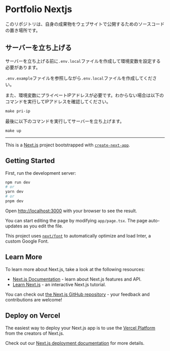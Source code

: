 # Portfolio Nextjs

このリポジトリは、自身の成果物をウェブサイトで公開するためのソースコードの置き場所です。

## サーバーを立ち上げる

サーバーを立ち上げる前に`.env.local`ファイルを作成して環境変数を設定する必要があります。

`.env.example`ファイルを参照しながら`.env.local`ファイルを作成してください。

また、環境変数にプライベートIPアドレスが必要です。わからない場合は以下のコマンドを実行してIPアドレスを確認してください。

```
make pri-ip
```

最後に以下のコマンドを実行してサーバーを立ち上げます。

```
make up
```

----------

This is a [Next.js](https://nextjs.org/) project bootstrapped with [`create-next-app`](https://github.com/vercel/next.js/tree/canary/packages/create-next-app).

## Getting Started

First, run the development server:

```bash
npm run dev
# or
yarn dev
# or
pnpm dev
```

Open [http://localhost:3000](http://localhost:3000) with your browser to see the result.

You can start editing the page by modifying `app/page.tsx`. The page auto-updates as you edit the file.

This project uses [`next/font`](https://nextjs.org/docs/basic-features/font-optimization) to automatically optimize and load Inter, a custom Google Font.

## Learn More

To learn more about Next.js, take a look at the following resources:

- [Next.js Documentation](https://nextjs.org/docs) - learn about Next.js features and API.
- [Learn Next.js](https://nextjs.org/learn) - an interactive Next.js tutorial.

You can check out [the Next.js GitHub repository](https://github.com/vercel/next.js/) - your feedback and contributions are welcome!

## Deploy on Vercel

The easiest way to deploy your Next.js app is to use the [Vercel Platform](https://vercel.com/new?utm_medium=default-template&filter=next.js&utm_source=create-next-app&utm_campaign=create-next-app-readme) from the creators of Next.js.

Check out our [Next.js deployment documentation](https://nextjs.org/docs/deployment) for more details.
